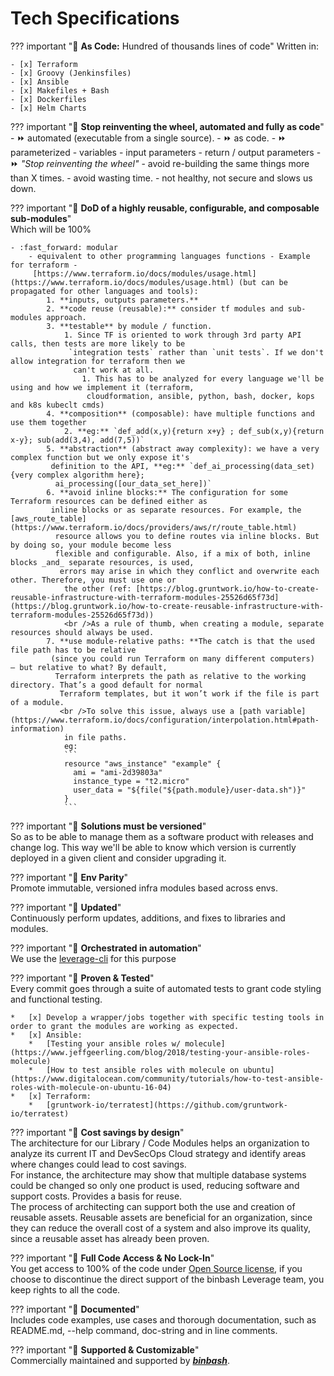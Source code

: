 # Tech Specifications 

??? important ":checkered_flag: **As Code:** Hundred of thousands lines of code"
    Written in:
    
    - [x] Terraform
    - [x] Groovy (Jenkinsfiles)
    - [x] Ansible
    - [x] Makefiles + Bash 
    - [x] Dockerfiles
    - [x] Helm Charts
        
??? important ":checkered_flag: **Stop reinventing the wheel, automated and fully as code**"
    - :fast_forward: automated (executable from a single source).
    - :fast_forward: as code.
    - :fast_forward: parameterized
        - variables
        - input parameters
        - return / output parameters
    - :fast_forward: _"Stop reinventing the wheel"_
        - avoid re-building the same things more than X times.
        - avoid wasting time.
        - not healthy, not secure and slows us down.

??? important ":checkered_flag: **DoD of a highly reusable, configurable, and composable sub-modules**"      
    Which will be 100%

    - :fast_forward: modular 
        - equivalent to other programming languages functions - Example for terraform -
         [https://www.terraform.io/docs/modules/usage.html](https://www.terraform.io/docs/modules/usage.html) (but can be propagated for other languages and tools):
            1. **inputs, outputs parameters.**
            2. **code reuse (reusable):** consider tf modules and sub-modules approach.
            3. **testable** by module / function.
                1. Since TF is oriented to work through 3rd party API calls, then tests are more likely to be
                 `integration tests` rather than `unit tests`. If we don't allow integration for terraform then we
                  can't work at all.
                    1. This has to be analyzed for every language we'll be using and how we implement it (terraform,
                     cloudformation, ansible, python, bash, docker, kops and k8s kubeclt cmds)
            4. **composition** (composable): have multiple functions and use them together
                2. **eg:** `def_add(x,y){return x+y} ; def_sub(x,y){return x-y}; sub(add(3,4), add(7,5))`
            5. **abstraction** (abstract away complexity): we have a very complex function but we only expose it's
             definition to the API, **eg:** `def_ai_processing(data_set){very complex algorithm here};
              ai_processing([our_data_set_here])`
            6. **avoid inline blocks:** The configuration for some Terraform resources can be defined either as
             inline blocks or as separate resources. For example, the [aws_route_table](https://www.terraform.io/docs/providers/aws/r/route_table.html) 
              resource allows you to define routes via inline blocks. But by doing so, your module become less 
              flexible and configurable. Also, if a mix of both, inline blocks _and_ separate resources, is used,
               errors may arise in which they conflict and overwrite each other. Therefore, you must use one or
                the other (ref: [https://blog.gruntwork.io/how-to-create-reusable-infrastructure-with-terraform-modules-25526d65f73d](https://blog.gruntwork.io/how-to-create-reusable-infrastructure-with-terraform-modules-25526d65f73d))
                <br />As a rule of thumb, when creating a module, separate resources should always be used.
            7. **use module-relative paths: **The catch is that the used file path has to be relative
             (since you could run Terraform on many different computers) — but relative to what? By default,
              Terraform interprets the path as relative to the working directory. That’s a good default for normal
               Terraform templates, but it won’t work if the file is part of a module. 
               <br />To solve this issue, always use a [path variable](https://www.terraform.io/docs/configuration/interpolation.html#path-information)
                in file paths.
                eg: 
                ```
                resource "aws_instance" "example" {
                  ami = "ami-2d39803a"
                  instance_type = "t2.micro"
                  user_data = "${file("${path.module}/user-data.sh")}"
                }
                ```

??? important ":checkered_flag: **Solutions must be versioned**"        
    So as to be able to manage them as a software product with releases and change log. 
    This way we'll be able to know which version is currently deployed in a given client and consider upgrading it.
  

??? important ":checkered_flag: **Env Parity**"      
    Promote immutable, versioned infra modules based across envs. 
     

??? important ":checkered_flag: **Updated**"      
    Continuously perform updates, additions, and fixes to libraries and modules. 

??? important ":checkered_flag: **Orchestrated in automation**"         
    We use the [leverage-cli](../leverage-cli/index.md) for this purpose 
        
??? important ":checkered_flag: **Proven & Tested**"      
    Every commit goes through a suite of automated tests to grant code styling and functional testing.

    *   [x] Develop a wrapper/jobs together with specific testing tools in order to grant the modules are working as expected.
    *   [x] Ansible: 
        *   [Testing your ansible roles w/ molecule](https://www.jeffgeerling.com/blog/2018/testing-your-ansible-roles-molecule)
        *   [How to test ansible roles with molecule on ubuntu](https://www.digitalocean.com/community/tutorials/how-to-test-ansible-roles-with-molecule-on-ubuntu-16-04)
    *   [x] Terraform:
        *   [gruntwork-io/terratest](https://github.com/gruntwork-io/terratest)
    
??? important ":checkered_flag: **Cost savings by design**"      
    The architecture for our Library / Code Modules helps an organization to analyze its current IT and DevSecOps
    Cloud strategy and identify areas where changes could lead to cost savings. <br />For instance, the architecture may show
    that multiple database systems could be changed so only one product is used, reducing software and support costs.
    Provides a basis for reuse. <br />The process of architecting can support both the use and creation of reusable assets.
    Reusable assets are beneficial for an organization, since they can reduce the overall cost of a system and also
    improve its quality, since a reusable asset has already been proven.
    
??? important ":checkered_flag: **Full Code Access & No Lock-In**"      
    You get access to 100% of the code under [Open Source license](https://choosealicense.com/licenses/apache-2.0/), if you choose to discontinue the direct support of the binbash Leverage team, you keep rights to all the code.
     
??? important ":checkered_flag: **Documented**"       
    Includes code examples, use cases and thorough documentation, such as README.md, 
    --help command, doc-string and in line comments.
     
??? important ":checkered_flag: **Supported  & Customizable**"      
     Commercially maintained and supported by [**_binbash_**](../../work-with-us/support.md).
